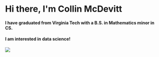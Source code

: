 <h1 align="Left">Hi there, I'm Collin McDevitt</h1>

<h4 align="Left"> I have graduated from Virginia Tech with a B.S. in Mathematics minor in CS.</h4>
<h4 aligb = "Left"> I am interested in data science!</h4>

<span align="left">

<img src="https://github-readme-stats.vercel.app/api/top-langs/?username=cmcdev-code&layout=donut&theme=gruvbox&langs_count=6&hide=javascript,html)">
  
</span>
